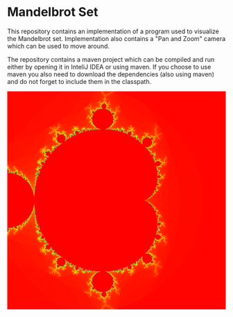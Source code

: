 # Mandelbrot Set 
This repository contains an implementation of a program used to visualize the Mandelbrot set.
Implementation also contains a "Pan and Zoom" camera which can be used to move around.

The repository contains a maven project which can be compiled and run either by opening it in InteliJ IDEA or using maven.
If you choose to use maven you also need to download the dependencies (also using maven) and do not forget to include them in the classpath.

![Picture 1](pictures/MandelbrotSet.PNG)
